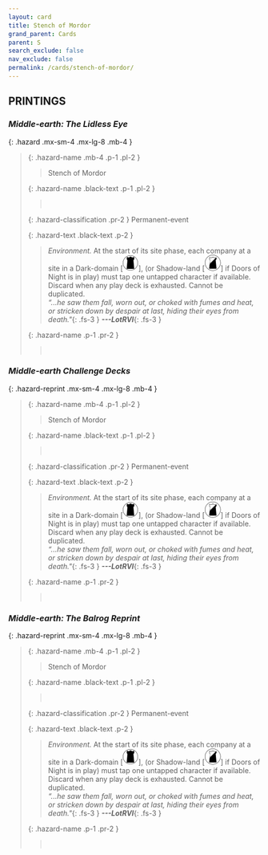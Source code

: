 ```yaml
---
layout: card
title: Stench of Mordor
grand_parent: Cards
parent: S
search_exclude: false
nav_exclude: false
permalink: /cards/stench-of-mordor/
---
```


## PRINTINGS


### _Middle-earth: The Lidless Eye_

{: .hazard .mx-sm-4 .mx-lg-8 .mb-4 }
> {: .hazard-name .mb-4 .p-1 .pl-2 }
> > <div class="hazard-mp"></div>
> > <div class="card-name">Stench of Mordor</div>
>
> {: .hazard-name .black-text .p-1 .pl-2 }
> > &nbsp;
>
> {: .hazard-classification .pr-2 }
> Permanent-event
>
> {: .hazard-text .black-text .p-2 }
> > _Environment._ At the start of its site phase, each company at a site in a Dark-domain \[![](/assets/images/dark-domain.svg)], (or Shadow-land \[![](/assets/images/shadow-land.svg)] if Doors of Night is in play) must tap one untapped character if available. Discard when any play deck is exhausted. Cannot be duplicated. <br>_“...he saw them fall, worn out, or choked with fumes and heat, or stricken down by despair at last, hiding their eyes from death."_{: .fs-3 } ***---&#65279;LotRVI***{: .fs-3 } 
>
> {: .hazard-name .p-1 .pr-2 }
> > <div class="card-shield"></div>
> > <div class="card-corruption">&nbsp;</div>

### _Middle-earth Challenge Decks_

{: .hazard-reprint .mx-sm-4 .mx-lg-8 .mb-4 }
> {: .hazard-name .mb-4 .p-1 .pl-2 }
> > <div class="hazard-mp"></div>
> > <div class="card-name">Stench of Mordor</div>
>
> {: .hazard-name .black-text .p-1 .pl-2 }
> > &nbsp;
>
> {: .hazard-classification .pr-2 }
> Permanent-event
>
> {: .hazard-text .black-text .p-2 }
> > _Environment._ At the start of its site phase, each company at a site in a Dark-domain \[![](/assets/images/dark-domain.svg)], (or Shadow-land \[![](/assets/images/shadow-land.svg)] if Doors of Night is in play) must tap one untapped character if available. Discard when any play deck is exhausted. Cannot be duplicated. <br>_“...he saw them fall, worn out, or choked with fumes and heat, or stricken down by despair at last, hiding their eyes from death."_{: .fs-3 } ***---&#65279;LotRVI***{: .fs-3 } 
>
> {: .hazard-name .p-1 .pr-2 }
> > <div class="card-shield"></div>
> > <div class="card-corruption-white">&nbsp;</div>

### _Middle-earth: The Balrog Reprint_

{: .hazard-reprint .mx-sm-4 .mx-lg-8 .mb-4 }
> {: .hazard-name .mb-4 .p-1 .pl-2 }
> > <div class="hazard-mp"></div>
> > <div class="card-name">Stench of Mordor</div>
>
> {: .hazard-name .black-text .p-1 .pl-2 }
> > &nbsp;
>
> {: .hazard-classification .pr-2 }
> Permanent-event
>
> {: .hazard-text .black-text .p-2 }
> > _Environment._ At the start of its site phase, each company at a site in a Dark-domain \[![](/assets/images/dark-domain.svg)], (or Shadow-land \[![](/assets/images/shadow-land.svg)] if Doors of Night is in play) must tap one untapped character if available. Discard when any play deck is exhausted. Cannot be duplicated. <br>_“...he saw them fall, worn out, or choked with fumes and heat, or stricken down by despair at last, hiding their eyes from death."_{: .fs-3 } ***---&#65279;LotRVI***{: .fs-3 } 
>
> {: .hazard-name .p-1 .pr-2 }
> > <div class="card-shield"></div>
> > <div class="card-corruption-white">&nbsp;</div>
